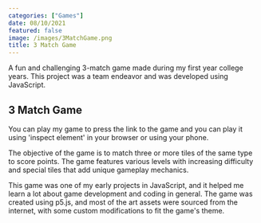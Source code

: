 ```yaml
---
categories: ["Games"]
date: 08/10/2021
featured: false
image: /images/3MatchGame.png
title: 3 Match Game
---
```


A fun and challenging 3-match game made during my first year college years. This project was a team endeavor and was developed using JavaScript.

## 3 Match Game

You can play my game to press the link to the game and you can play it using 'inspect element' in your browser or using your phone.

The objective of the game is to match three or more tiles of the same type to score points. The game features various levels with increasing difficulty and special tiles that add unique gameplay mechanics.

This game was one of my early projects in JavaScript, and it helped me learn a lot about game development and coding in general. The game was created using p5.js, and most of the art assets were sourced from the internet, with some custom modifications to fit the game's theme.